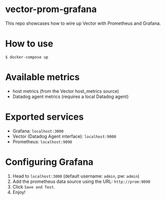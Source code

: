 # vector-prom-grafana

This repo showcases how to wire up Vector with Prometheus and Grafana.

# How to use

```
$ docker-compose up
```

# Available metrics

- host metrics (from the Vector host_metrics source)
- Datadog agent metrics (requires a local Datadog agent)

# Exported services

- Grafana: `localhost:3000`
- Vector (Datadog Agent interface): `localhost:9000`
- Prometheus: `localhost:9090`

# Configuring Grafana

1. Head to `localhost:3000` (default username: `admin`, pw: `admin`)
1. Add the prometheus data source using the URL: `http://prom:9090`
1. Click `Save and Test`.
1. Enjoy!
